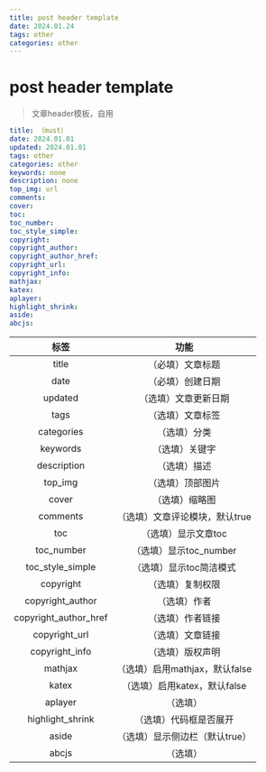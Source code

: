 ```yaml
---
title: post header template
date: 2024.01.24
tags: other
categories: other
---
```


# post header template

> 文章header模板，自用

```yaml
title: （must）
date: 2024.01.01
updated: 2024.01.01
tags: other
categories: other
keywords: none
description: none
top_img: url
comments: 
cover:
toc:
toc_number:
toc_style_simple:
copyright:
copyright_author:
copyright_author_href:
copyright_url:
copyright_info:
mathjax:
katex:
aplayer:
highlight_shrink:
aside:
abcjs:

```

|         标签          |              功能              |
| :-------------------: | :----------------------------: |
|         title         |        （必填）文章标题        |
|         date          |        （必填）创建日期        |
|        updated        |      （选填）文章更新日期      |
|         tags          |        （选填）文章标签        |
|      categories       |          （选填）分类          |
|       keywords        |         （选填）关键字         |
|      description      |          （选填）描述          |
|        top_img        |        （选填）顶部图片        |
|         cover         |         （选填）缩略图         |
|       comments        | （选填）文章评论模块，默认true |
|          toc          |      （选填）显示文章toc       |
|      toc_number       |     （选填）显示toc_number     |
|   toc_style_simple    |    （选填）显示toc简洁模式     |
|       copyright       |        （选填）复制权限        |
|   copyright_author    |          （选填）作者          |
| copyright_author_href |        （选填）作者链接        |
|     copyright_url     |        （选填）文章链接        |
|    copyright_info     |        （选填）版权声明        |
|        mathjax        | （选填）启用mathjax，默认false |
|         katex         |  （选填）启用katex，默认false  |
|        aplayer        |            （选填）            |
|   highlight_shrink    |     （选填）代码框是否展开     |
|         aside         | （选填）显示侧边栏（默认true） |
|         abcjs         |            （选填）            |
